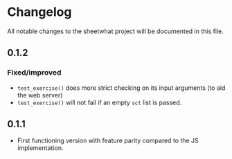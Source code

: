 # Changelog

All notable changes to the sheetwhat project will be documented in this file.

## 0.1.2

### Fixed/improved

- `test_exercise()` does more strict checking on its input arguments (to aid the web server)
- `test_exercise()` will not fail if an empty `sct` list is passed.

## 0.1.1

- First functioning version with feature parity compared to the JS implementation.

